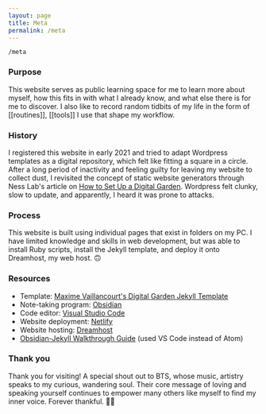 ```yaml
---
layout: page
title: Meta
permalink: /meta
---
```


`/meta`

### Purpose

This website serves as public learning space for me to learn more about myself, how this fits in with what I already know, and what else there is for me to discover. I also like to record random tidbits of my life in the form of [[routines]], [[tools]] I use that shape my workflow. 

### History

I registered this website in early 2021 and tried to adapt Wordpress templates as a digital repository, which felt like fitting a square in a circle. After a long period of inactivity and feeling guilty for leaving my website to collect dust, I revisited the concept of static website generators through Ness Lab's article on <a href="https://nesslabs.com/digital-garden-set-up">How to Set Up a Digital Garden</a>. Wordpress felt clunky, slow to update, and apparently, I heard it was prone to attacks. 

### Process

This website is built using individual pages that exist in folders on my PC. I have limited knowledge and skills in web development, but was able to install Ruby scripts, install the Jekyll template, and deploy it onto Dreamhost, my web host. 🙃

### Resources

- Template: [Maxime Vaillancourt's Digital Garden Jekyll Template](https://github.com/maximevaillancourt/digital-garden-jekyll-template)
- Note-taking program: [Obsidian](https://obsidian.md/)
- Code editor: [Visual Studio Code](https://code.visualstudio.com/) 
- Website deployment: [Netlify](https://www.netlify.com/?utm_medium=paid_search&utm_source=google&utm_campaign=12755510784&utm_term=netlify%20hosting)
- Website hosting: [Dreamhost](https://www.dreamhost.com/)
- [Obsidian-Jekyll Walkthrough Guide](https://refinedmind.co/obsidian-jekyll-workflow) (used VS Code instead of Atom)

### Thank you

Thank you for visiting! A special shout out to BTS, whose music, artistry speaks to my curious, wandering soul. Their core message of loving and speaking yourself continues to empower many others like myself to find my inner voice. Forever thankful. 🫰💜

<style>
  .wrapper {
    max-width: 58em;
  }
</style>